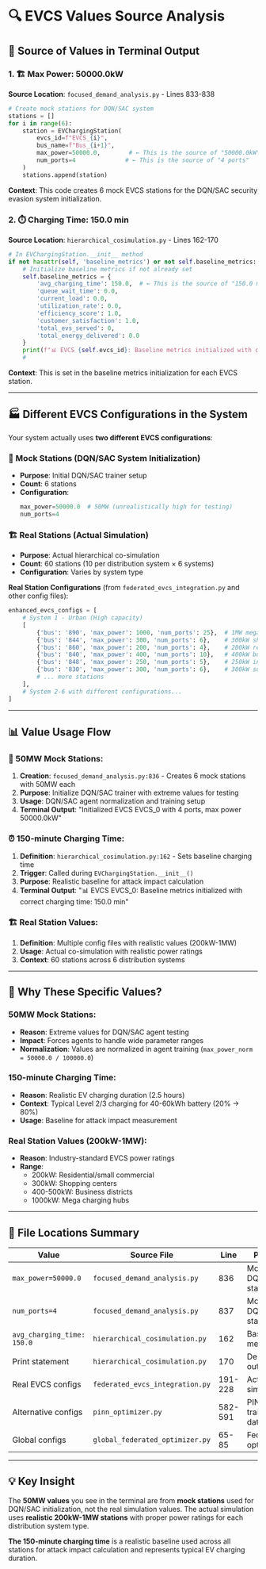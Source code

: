 # 🔍 EVCS Values Source Analysis

## **📍 Source of Values in Terminal Output**

### **1. 🏗️ Max Power: 50000.0kW**

**Source Location**: `focused_demand_analysis.py` - Lines 833-838

```python
# Create mock stations for DQN/SAC system
stations = []
for i in range(6):
    station = EVChargingStation(
        evcs_id=f"EVCS_{i}",
        bus_name=f"Bus_{i+1}",
        max_power=50000.0,        # ← This is the source of "50000.0kW"
        num_ports=4              # ← This is the source of "4 ports"
    )
    stations.append(station)
```

**Context**: This code creates 6 mock EVCS stations for the DQN/SAC security evasion system initialization.

### **2. ⏱️ Charging Time: 150.0 min**

**Source Location**: `hierarchical_cosimulation.py` - Lines 162-170

```python
# In EVChargingStation.__init__ method
if not hasattr(self, 'baseline_metrics') or not self.baseline_metrics:
    # Initialize baseline metrics if not already set
    self.baseline_metrics = {
        'avg_charging_time': 150.0,  # ← This is the source of "150.0 min"
        'queue_wait_time': 0.0,
        'current_load': 0.0,
        'utilization_rate': 0.0,
        'efficiency_score': 1.0,
        'customer_satisfaction': 1.0,
        'total_evs_served': 0,
        'total_energy_delivered': 0.0
    }
    print(f"📊 EVCS {self.evcs_id}: Baseline metrics initialized with correct charging time: 150.0 min")
    #                                                                                    ↑ This print statement
```

**Context**: This is set in the baseline metrics initialization for each EVCS station.

---

## **🏭 Different EVCS Configurations in the System**

Your system actually uses **two different EVCS configurations**:

### **🎯 Mock Stations (DQN/SAC System Initialization)**
- **Purpose**: Initial DQN/SAC trainer setup
- **Count**: 6 stations
- **Configuration**: 
  ```python
  max_power=50000.0  # 50MW (unrealistically high for testing)
  num_ports=4
  ```

### **🏗️ Real Stations (Actual Simulation)**
- **Purpose**: Actual hierarchical co-simulation
- **Count**: 60 stations (10 per distribution system × 6 systems)
- **Configuration**: Varies by system type

**Real Station Configurations** (from `federated_evcs_integration.py` and other config files):

```python
enhanced_evcs_configs = [
    # System 1 - Urban (High capacity)
    [
        {'bus': '890', 'max_power': 1000, 'num_ports': 25},  # 1MW mega hub
        {'bus': '844', 'max_power': 300, 'num_ports': 6},    # 300kW shopping
        {'bus': '860', 'max_power': 200, 'num_ports': 4},    # 200kW residential
        {'bus': '840', 'max_power': 400, 'num_ports': 10},   # 400kW business
        {'bus': '848', 'max_power': 250, 'num_ports': 5},    # 250kW industrial
        {'bus': '830', 'max_power': 300, 'num_ports': 6},    # 300kW suburban
        # ... more stations
    ],
    # System 2-6 with different configurations...
]
```

---

## **📊 Value Usage Flow**

### **🔄 50MW Mock Stations:**
1. **Creation**: `focused_demand_analysis.py:836` - Creates 6 mock stations with 50MW each
2. **Purpose**: Initialize DQN/SAC trainer with extreme values for testing
3. **Usage**: DQN/SAC agent normalization and training setup
4. **Terminal Output**: "Initialized EVCS EVCS_0 with 4 ports, max power 50000.0kW"

### **⏰ 150-minute Charging Time:**
1. **Definition**: `hierarchical_cosimulation.py:162` - Sets baseline charging time
2. **Trigger**: Called during `EVChargingStation.__init__()` 
3. **Purpose**: Realistic baseline for attack impact calculation
4. **Terminal Output**: "📊 EVCS EVCS_0: Baseline metrics initialized with correct charging time: 150.0 min"

### **🏗️ Real Station Values:**
1. **Definition**: Multiple config files with realistic values (200kW-1MW)
2. **Usage**: Actual co-simulation with realistic power ratings
3. **Context**: 60 stations across 6 distribution systems

---

## **🎯 Why These Specific Values?**

### **50MW Mock Stations:**
- **Reason**: Extreme values for DQN/SAC agent testing
- **Impact**: Forces agents to handle wide parameter ranges
- **Normalization**: Values are normalized in agent training (`max_power_norm = 50000.0 / 100000.0`)

### **150-minute Charging Time:**
- **Reason**: Realistic EV charging duration (2.5 hours)
- **Context**: Typical Level 2/3 charging for 40-60kWh battery (20% → 80%)
- **Usage**: Baseline for attack impact measurement

### **Real Station Values (200kW-1MW):**
- **Reason**: Industry-standard EVCS power ratings
- **Range**: 
  - 200kW: Residential/small commercial
  - 300kW: Shopping centers
  - 400-500kW: Business districts
  - 1000kW: Mega charging hubs

---

## **🔧 File Locations Summary**

| Value | Source File | Line | Purpose |
|-------|-------------|------|---------|
| `max_power=50000.0` | `focused_demand_analysis.py` | 836 | Mock DQN/SAC stations |
| `num_ports=4` | `focused_demand_analysis.py` | 837 | Mock DQN/SAC stations |
| `avg_charging_time: 150.0` | `hierarchical_cosimulation.py` | 162 | Baseline metrics |
| Print statement | `hierarchical_cosimulation.py` | 170 | Debug output |
| Real EVCS configs | `federated_evcs_integration.py` | 191-228 | Actual simulation |
| Alternative configs | `pinn_optimizer.py` | 582-591 | PINN training data |
| Global configs | `global_federated_optimizer.py` | 65-85 | Federated optimization |

---

## **💡 Key Insight**

The **50MW values** you see in the terminal are from **mock stations** used for DQN/SAC initialization, not the real simulation values. The actual simulation uses **realistic 200kW-1MW stations** with proper power ratings for each distribution system type.

**The 150-minute charging time** is a realistic baseline used across all stations for attack impact calculation and represents typical EV charging duration.
